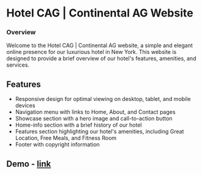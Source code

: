 # Hotel CAG | Continental AG Website
 ### Overview
   Welcome to the Hotel CAG | Continental AG website, a simple and elegant online presence for our luxurious hotel in New York. This website is designed to provide a brief overview of our hotel's features, amenities, and services.

## Features
  - Responsive design for optimal viewing on desktop, tablet, and mobile devices
  - Navigation menu with links to Home, About, and Contact pages
  - Showcase section with a hero image and call-to-action button
  - Home-info section with a brief history of our hotel
  - Features section highlighting our hotel's amenities, including Great Location, Free Meals, and Fitness Room
  - Footer with copyright information
## Demo - [link](https://muthuraj107.github.io/Hotel/)
